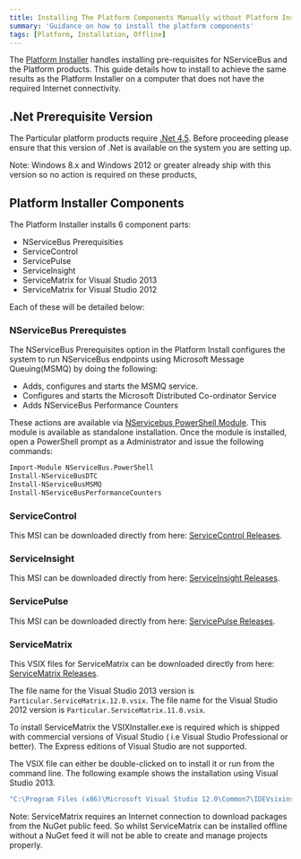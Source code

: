 ```yaml
---
title: Installing The Platform Components Manually without Platform Installer
summary: 'Guidance on how to install the platform components'
tags: [Platform, Installation, Offline]
---
```


The [Platform Installer](/platform/installer) handles installing pre-requisites for NServiceBus and the Platform products.  This guide details how to install to achieve the same results as the Platform Installer on a computer that does not have the required Internet connectivity.


## .Net Prerequisite Version

The Particular platform products require [.Net 4.5](http://www.microsoft.com/en-au/download/details.aspx?id=40779). Before proceeding please ensure that this version of .Net is available on the system you are setting up.  

Note: Windows 8.x and Windows 2012 or greater already ship with this version so no action is required on these products,


##  Platform Installer Components

The Platform Installer installs 6 component parts:

- NServiceBus Prerequisities
- ServiceControl
- ServicePulse
- ServiceInsight
- ServiceMatrix for Visual Studio 2013 
- ServiceMatrix for Visual Studio 2012 

Each of these will be detailed below:

### NServiceBus Prerequistes

The NServiceBus Prerequisites option in the Platform Install configures the system to run NServiceBus endpoints using Microsoft Message Queuing(MSMQ) by doing the following:

- Adds, configures and starts the MSMQ service.
- Configures and starts the Microsoft Distributed Co-ordinator Service
- Adds NServiceBus Performance Counters

These actions are available via [NServicebus PowerShell Module](https://github.com/Particular/NServiceBus.PowerShell/releases/latest).  This module is available as standalone installation.  Once the module is installed, open a PowerShell prompt as a Administrator and issue the following commands:

```bat
Import-Module NServiceBus.PowerShell
Install-NServiceBusDTC
Install-NServiceBusMSMQ
Install-NServiceBusPerformanceCounters
```

### ServiceControl 

This MSI can be downloaded directly from here: [ServiceControl Releases](https://github.com/Particular/ServiceControl/releases/latest).

### ServiceInsight

This MSI can be downloaded directly from here: [ServiceInsight Releases](https://github.com/Particular/ServiceInsight/releases/latest).

### ServicePulse

This MSI can be downloaded directly from here: [ServicePulse Releases](https://github.com/Particular/ServicePulse/releases/latest).

### ServiceMatrix 

This VSIX files for ServiceMatrix can be downloaded directly from here: [ServiceMatrix Releases](https://github.com/Particular/ServiceMatrix/releases/latest).  

The file name for the Visual Studio 2013 version is `Particular.ServiceMatrix.12.0.vsix`.
The file name for the Visual Studio 2012 version is `Particular.ServiceMatrix.11.0.vsix`.

To install ServiceMatrix the VSIXInstaller.exe is required which is shipped with commercial versions of Visual Studio ( i.e Visual Studio Professional or better).  The Express editions of Visual Studio are not supported.

The VSIX file can either be double-clicked on to install it or run from the command line.  The following example shows the installation using Visual Studio 2013.

```bat
"C:\Program Files (x86)\Microsoft Visual Studio 12.0\Common7\IDEVsixinstaller.exe" Particular.ServiceMatrix.12.0.vsix  
```

Note: ServiceMatrix requires an Internet connection to download packages from the NuGet public feed. So whilst ServiceMatrix can be installed offline without a NuGet feed it will not be able to create and manage projects properly.

